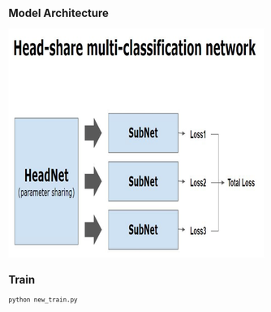 ## Model Architecture

<center><img src="https://github.com/boostcampaitech3/level1-image-classification-level1-nlp-07/blob/main/hy_baseline/model.JPG" width="900" height="450"></center>

## Train

```python
python new_train.py
```
